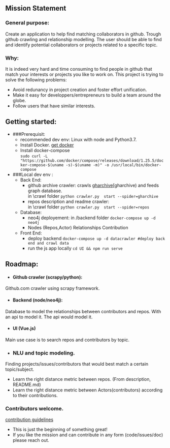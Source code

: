## Mission Statement
### General purpose:
Create an application to help find matching collaborators in github.
Trough github crawling and relationship modelling.
The user should be able to find and identify potential collaborators or projects related to a specific topic.
### Why:
It is indeed very hard and time consuming to find people in github that match your interests or projects you like to work on.
This project is trying to solve the following problems:
- Avoid redunancy in project creation and foster effort unification.
- Make it easy for developpers/entrepreneurs to build a team around the globe.
- Follow users that have similar interests.

## Getting started:
- ###Prerequisit:
  - recommended dev env: Linux with node and Python3.7.
  - Install Docker. [get docker](https://docs.docker.com/get-docker/)
  - Install docker-compose <br>
  `sudo curl -L "https://github.com/docker/compose/releases/download/1.25.5/docker-compose-$(uname -s)-$(uname -m)" -o /usr/local/bin/docker-compose`                 
- ###Local dev env :              
    - Back End: 
        - github archive crawler: crawls [gharchive](https://www.gharchive.org/)[gharchive) and feeds graph database.<br>
        in \crawl folder `python crawler.py  start --spider=gharchive`
        - repos description and readme crawler:<br>
        in \crawl folder `python crawler.py  start --spider=repos`  
    - Database:<br>
        - neo4j deployement: in /backend folder `docker-compose up -d neo4j`
        - Nodes (Repos,Actor) Relationships Contribution
    - Front End:<br> 
        -  deploy backend `docker-compose up -d datacrawler #deploy back end and crawl data` <br>
        - run the js app locally `cd UI && npm run serve`
    
## Roadmap:
- #### Github crawler (scrapy/python):
Github.com crawler using scrapy framework.
- #### Backend (node/neo4j):
Database to model the relationships between contributors and repos.
With an api to model it.
The api would model it. 
- #### UI (Vue.js)
Main use case is to search repos and contributors by topic.

- ### NLU and topic modeling.
Finding projects/issues/contributors that would best match a certain topic/subject.
- Learn the right distance metric between repos. (From description, README.md)
- Learn the right distance metric between Actors(contributors) according to their contributions.
 
 ### Contributors welcome.
[contribution guidelines ](https://github.com/qodash-devops/icollaborate/blob/master/CONTRIBUTING.md)
- This is just the beginning of something great!
- If you like the mission and can contribute in any form (code/issues/doc) please reach out.   
